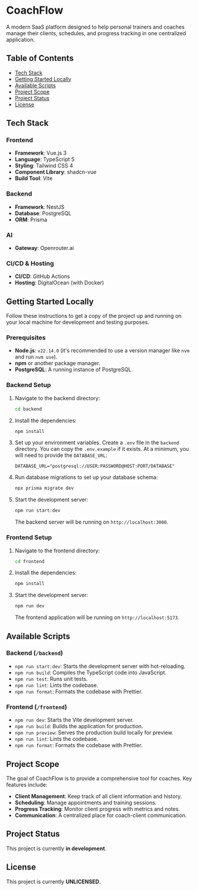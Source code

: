 # CoachFlow

A modern SaaS platform designed to help personal trainers and coaches manage their clients, schedules, and progress tracking in one centralized application.

## Table of Contents

- [Tech Stack](#tech-stack)
- [Getting Started Locally](#getting-started-locally)
- [Available Scripts](#available-scripts)
- [Project Scope](#project-scope)
- [Project Status](#project-status)
- [License](#license)

## Tech Stack

### Frontend

- **Framework**: Vue.js 3
- **Language**: TypeScript 5
- **Styling**: Tailwind CSS 4
- **Component Library**: shadcn-vue
- **Build Tool**: Vite

### Backend

- **Framework**: NestJS
- **Database**: PostgreSQL
- **ORM**: Prisma

### AI

- **Gateway**: Openrouter.ai

### CI/CD & Hosting

- **CI/CD**: GitHub Actions
- **Hosting**: DigitalOcean (with Docker)

## Getting Started Locally

Follow these instructions to get a copy of the project up and running on your local machine for development and testing purposes.

### Prerequisites

- **Node.js**: `v22.14.0` (it's recommended to use a version manager like `nvm` and run `nvm use`).
- **npm** or another package manager.
- **PostgreSQL**: A running instance of PostgreSQL.

### Backend Setup

1.  Navigate to the backend directory:
    ```bash
    cd backend
    ```
2.  Install the dependencies:
    ```bash
    npm install
    ```
3.  Set up your environment variables. Create a `.env` file in the `backend` directory. You can copy the `.env.example` if it exists. At a minimum, you will need to provide the `DATABASE_URL`:
    ```env
    DATABASE_URL="postgresql://USER:PASSWORD@HOST:PORT/DATABASE"
    ```
4.  Run database migrations to set up your database schema:
    ```bash
    npx prisma migrate dev
    ```
5.  Start the development server:
    ```bash
    npm run start:dev
    ```
    The backend server will be running on `http://localhost:3000`.

### Frontend Setup

1.  Navigate to the frontend directory:
    ```bash
    cd frontend
    ```
2.  Install the dependencies:
    ```bash
    npm install
    ```
3.  Start the development server:
    ```bash
    npm run dev
    ```
    The frontend application will be running on `http://localhost:5173`.

## Available Scripts

### Backend (`/backend`)

- `npm run start:dev`: Starts the development server with hot-reloading.
- `npm run build`: Compiles the TypeScript code into JavaScript.
- `npm run test`: Runs unit tests.
- `npm run lint`: Lints the codebase.
- `npm run format`: Formats the codebase with Prettier.

### Frontend (`/frontend`)

- `npm run dev`: Starts the Vite development server.
- `npm run build`: Builds the application for production.
- `npm run preview`: Serves the production build locally for preview.
- `npm run lint`: Lints the codebase.
- `npm run format`: Formats the codebase with Prettier.

## Project Scope

The goal of CoachFlow is to provide a comprehensive tool for coaches. Key features include:

- **Client Management**: Keep track of all client information and history.
- **Scheduling**: Manage appointments and training sessions.
- **Progress Tracking**: Monitor client progress with metrics and notes.
- **Communication**: A centralized place for coach-client communication.

## Project Status

This project is currently **in development**.

## License

This project is currently **UNLICENSED**.
